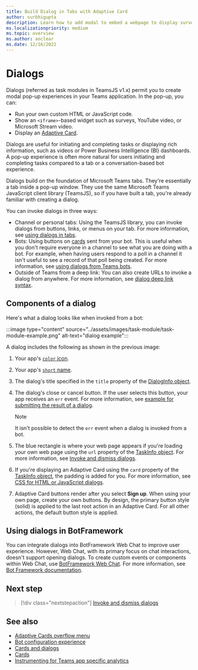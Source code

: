 ```yaml
---
title: Build Dialog in Tabs with Adaptive Card
author: surbhigupta
description: Learn how to add modal to embed a webpage to display surveys, videos to collect or display information to your users from Teams apps
ms.localizationpriority: medium
ms.topic: overview
ms.author: anclear
ms.date: 12/16/2022
---
```


# Dialogs

Dialogs (referred as task modules in TeamsJS v1.x) permit you to create modal pop-up experiences in your Teams application. In the pop-up, you can:

* Run your own custom HTML or JavaScript code.
* Show an `<iframe>`-based widget such as surveys, YouTube video, or Microsoft Stream video.
* Display an [Adaptive Card](/adaptive-cards/).

Dialogs are useful for initiating and completing tasks or displaying rich information, such as videos or Power Business Intelligence (BI) dashboards. A pop-up experience is often more natural for users initiating and completing tasks compared to a tab or a conversation-based bot experience.

Dialogs build on the foundation of Microsoft Teams tabs. They're essentially a tab inside a pop-up window. They use the same Microsoft Teams JavaScript client library (TeamsJS), so if you have built a tab, you're already familiar with creating a dialog.

You can invoke dialogs in three ways:

* Channel or personal tabs: Using the TeamsJS library, you can invoke dialogs from buttons, links, or menus on your tab. For more information, see [using dialogs in tabs](~/task-modules-and-cards/task-modules/task-modules-tabs.md).
* Bots: Using buttons on [cards](~/task-modules-and-cards/cards/cards-reference.md) sent from your bot. This is useful when you don't require everyone in a channel to see what you are doing with a bot. For example, when having users respond to a poll in a channel it isn't useful to see a record of that poll being created. For more information, see [using dialogs from Teams bots](~/task-modules-and-cards/task-modules/task-modules-bots.md).
* Outside of Teams from a deep link: You can also create URLs to invoke a dialog from anywhere. For more information, see [dialog deep link syntax](~/concepts/build-and-test/deep-link-application.md#deep-link-to-open-a-dialog).

## Components of a dialog

Here's what a dialog looks like when invoked from a bot:

:::image type="content" source="../assets/images/task-module/task-module-example.png" alt-text="dialog example":::

A dialog includes the following as shown in the previous image:

1. Your app's [`color` icon](~/resources/schema/manifest-schema.md#icons).
2. Your app's [`short` name](~/resources/schema/manifest-schema.md#name).
3. The dialog's title specified in the `title` property of the [DialogInfo object](~/task-modules-and-cards/task-modules/invoking-task-modules.md#dialoginfo-object).
4. The dialog's close or cancel button. If the user selects this button, your app receives an `err` event. For more information, see [example for submitting the result of a dialog](~/task-modules-and-cards/task-modules/task-modules-tabs.md#example-of-submitting-the-result-of-a-dialog).

    > [!NOTE]
    > It isn't possible to detect the `err` event when a dialog is invoked from a bot.

5. The blue rectangle is where your web page appears if you're loading your own web page using the `url` property of the [TaskInfo object](~/task-modules-and-cards/task-modules/invoking-task-modules.md#dialoginfo-object). For more information, see [Invoke and dismiss dialogs](~/task-modules-and-cards/task-modules/invoking-task-modules.md).
6. If you're displaying an Adaptive Card using the `card` property of the [TaskInfo object](~/task-modules-and-cards/task-modules/invoking-task-modules.md#dialoginfo-object), the padding is added for you. For more information, see [CSS for HTML or JavaScript dialogs](~/task-modules-and-cards/task-modules/invoking-task-modules.md#css-for-html-or-javascript-dialogs).
7. Adaptive Card buttons render after you select **Sign up**. When using your own page, create your own buttons. By design, the primary button style (solid) is applied to the last root action in an Adaptive Card.  For all other actions, the default button style is applied.

## Using dialogs in BotFramework

You can integrate dialogs into BotFramework Web Chat to improve user experience. However, Web Chat, with its primary focus on chat interactions, doesn't support opening dialogs. To create custom events or components within Web Chat, use [BotFramework Web Chat](https://github.com/microsoft/BotFramework-WebChat). For more information, see [Bot Framework documentation](/azure/bot-service).

## Next step

> [!div class="nextstepaction"]
> [Invoke and dismiss dialogs](~/task-modules-and-cards/task-modules/invoking-task-modules.md)

## See also

* [Adaptive Cards overflow menu](~/task-modules-and-cards/cards/cards-format.md#adaptive-cards-overflow-menu)
* [Bot configuration experience](../bots/how-to/bot-configuration-experience.md)
* [Cards and dialogs](cards-and-task-modules.md)
* [Cards](~/task-modules-and-cards/what-are-cards.md)
* [Instrumenting for Teams app specific analytics](../concepts/design/overview-analytics.md#instrumenting-for-teams-app-specific-analytics)
